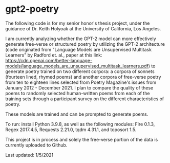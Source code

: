 # gpt2-poetry

The following code is for my senior honor's thesis project, under the guidance of Dr. Keith Holyoak at the University of California, Los Angeles.

I am currently analyzing whether the GPT-2 model can more effectively generate free-verse or structured poetry by utilizing the GPT-2 architecture (code originated from "Language Models are Unsupervised Multitask Learners" by Radford et. al., paper at this link: https://cdn.openai.com/better-language-models/language_models_are_unsupervised_multitask_learners.pdf) to generate poetry trained on two different corpora: a corpora of sonnets (fourteen lined, rhymed poems) and another corpora of free-verse poetry from ten to eighteen lines selected from Poetry Magazine's issues from January 2012 - December 2021. I plan to compare the quality of these poems to randomly selected human-written poems from each of the training sets through a participant survey on the different characteristics of poetry. 

These models are trained and can be prompted to generate poems.

To run: install Python 3.9.8, as well as the following modules: Fire 0.1.3, Regex 2017.4.5, Requests 2.21.0, tqdm 4.31.1, and toposort 1.5.

This project is in process and solely the free-verse portion of the data is currently uploaded to Github. 

Last updated: 1/5/2021
